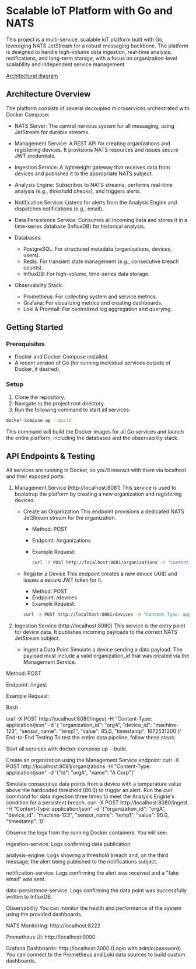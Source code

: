 # Scalable IoT Platform with Go and NATS

This project is a multi-service, scalable IoT platform built with Go, leveraging NATS JetStream for a robust messaging backbone. The platform is designed to handle high-volume data ingestion, real-time analysis, notifications, and long-term storage, with a focus on organization-level scalability and independent service management.

[Architectural diagram](architecture.jpg)

## Architecture Overview

The platform consists of several decoupled microservices orchestrated with Docker Compose:

* NATS Server: The central nervous system for all messaging, using JetStream for durable streams.

* Management Service: A REST API for creating organizations and registering devices. It provisions NATS resources and issues secure JWT credentials.

* Ingestion Service: A lightweight gateway that receives data from devices and publishes it to the appropriate NATS subject.

* Analysis Engine: Subscribes to NATS streams, performs real-time analysis (e.g., threshold checks), and triggers alerts.

* Notification Service: Listens for alerts from the Analysis Engine and dispatches notifications (e.g., email).

* Data Persistence Service: Consumes all incoming data and stores it in a time-series database (InfluxDB) for historical analysis.

* Databases:
    * PostgreSQL: For structured metadata (organizations, devices, users).
    * Redis: For transient state management (e.g., consecutive breach counts).
    * InfluxDB: For high-volume, time-series data storage.

* Observability Stack:
    * Prometheus: For collecting system and service metrics.
    * Grafana: For visualizing metrics and creating dashboards.
    * Loki & Promtail: For centralized log aggregation and querying.

## Getting Started

### Prerequisites
* Docker and Docker Compose installed.
* A recent version of Go (for running individual services outside of Docker, if desired).

### Setup
1. Clone the repository.
2. Navigate to the project root directory.
3. Run the following command to start all services:

```bash
docker-compose up --build
```

This command will build the Docker images for all Go services and launch the entire platform, including the databases and the observability stack.

## API Endpoints & Testing
All services are running in Docker, so you'll interact with them via localhost and their exposed ports.

1. Management Service (http://localhost:8081)
This service is used to bootstrap the platform by creating a new organization and registering devices.

    * Create an Organization
    This endpoint provisions a dedicated NATS JetStream stream for the organization.
        * Method: POST
        * Endpoint: /organizations
        * Example Request:

            ```bash
            curl -X POST http://localhost:8081/organizations -H "Content-Type: application/json" -d '{"id": "orgA", "name": "A Corp"}'
            ```

    * Register a Device
    This endpoint creates a new device UUID and issues a secure JWT token for it.

        * Method: POST
        * Endpoint: /devices
        * Example Request:

        ```bash
        curl -X POST http://localhost:8081/devices -H "Content-Type: application/json" -d '{"organization_id": "orgA", "name": "Temp Sensor 1"}'
        ```

2. Ingestion Service (http://localhost:8080)
This service is the entry point for device data. It publishes incoming payloads to the correct NATS JetStream subject.

    * Ingest a Data Point
Simulate a device sending a data payload. The payload must include a valid organization_id that was created via the Management Service.

Method: POST

Endpoint: /ingest

Example Request:

Bash

curl -X POST http://localhost:8080/ingest -H "Content-Type: application/json" -d '{
    "organization_id": "orgA",
    "device_id": "machine-123",
    "sensor_name": "temp1",
    "value": 85.0,
    "timestamp": 1672531200
}'
End-to-End Testing
To test the entire data pipeline, follow these steps:

Start all services with docker-compose up --build.

Create an organization using the Management Service endpoint:
curl -X POST http://localhost:8081/organizations -H "Content-Type: application/json" -d '{"id": "orgA", "name": "A Corp"}'

Simulate consecutive data points from a device with a temperature value above the hardcoded threshold (80.0) to trigger an alert.
Run the curl command for data ingestion three times to meet the Analysis Engine's condition for a persistent breach.
curl -X POST http://localhost:8080/ingest -H "Content-Type: application/json" -d '{"organization_id": "orgA", "device_id": "machine-123", "sensor_name": "temp1", "value": 90.0, "timestamp": 1}'

Observe the logs from the running Docker containers. You will see:

ingestion-service: Logs confirming data publication.

analysis-engine: Logs showing a threshold breach and, on the third message, the alert being published to the notifications subject.

notification-service: Logs confirming the alert was received and a "fake email" was sent.

data-persistence-service: Logs confirming the data point was successfully written to InfluxDB.

Observability
You can monitor the health and performance of the system using the provided dashboards.

NATS Monitoring: http://localhost:8222

Prometheus UI: http://localhost:9090

Grafana Dashboards: http://localhost:3000 (Login with admin/password). You can connect to the Prometheus and Loki data sources to build custom dashboards.